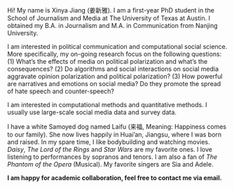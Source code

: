 Hi! My name is Xinya Jiang (姜新雅). I am a first-year PhD student in the School of Journalism and Media at The University of Texas at Austin. I obtained my B.A. in Journalism and M.A. in Communication from Nanjing University.

I am interested in political communication and computational social science. More specifically, my on-going research focus on the following questions: (1) What’s the effects of media on political polarization and what’s the consequences? (2) Do algorithms and social interactions on social media aggravate opinion polarization and political polarization? (3) How powerful are narratives and emotions on social media? Do they promote the spread of hate speech and counter-speech?

I am interested in computational methods and quantitative methods. I usually use large-scale social media data and survey data. 

I have a white Samoyed dog named Laifu (来福, Meaning: Happiness comes to our family). She now lives happily in Huai’an, Jiangsu, where I was born and raised. In my spare time, I like bodybuilding and watching movies. *Daisy*, *The Lord of the Rings* and *Star Wars* are my favorite ones. I love listening to performances by sopranos and tenors. I am also a fan of *The Phantom of the Opera* (Musical). My favorite singers are Sia and Adele.

**I am happy for academic collaboration, feel free to contact me via email.**
